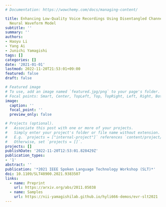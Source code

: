 ```yaml
---
# Documentation: https://wowchemy.com/docs/managing-content/

title: Enhancing Low-Quality Voice Recordings Using Disentangled Channel Factor and
  Neural Waveform Model
subtitle: ''
summary: ''
authors:
- Haoyu Li
- Yang Ai
- Junichi Yamagishi
tags: []
categories: []
date: '2021-01-01'
lastmod: 2022-11-20T21:53:01+09:00
featured: false
draft: false

# Featured image
# To use, add an image named `featured.jpg/png` to your page's folder.
# Focal points: Smart, Center, TopLeft, Top, TopRight, Left, Right, BottomLeft, Bottom, BottomRight.
image:
  caption: ''
  focal_point: ''
  preview_only: false

# Projects (optional).
#   Associate this post with one or more of your projects.
#   Simply enter your project's folder or file name without extension.
#   E.g. `projects = ["internal-project"]` references `content/project/deep-learning/index.md`.
#   Otherwise, set `projects = []`.
projects: []
publishDate: '2022-11-20T12:53:01.828429Z'
publication_types:
- '1'
abstract: ''
publication: '*2021 IEEE Spoken Language Technology Workshop (SLT)*'
doi: 10.1109/SLT48900.2021.9383507
links:
  - name: Preprint
    url: https://arxiv.org/abs/2011.05038
  - name: Samples
    url: https://nii-yamagishilab.github.io/hyli666-demos/evr-slt2021
---
```

